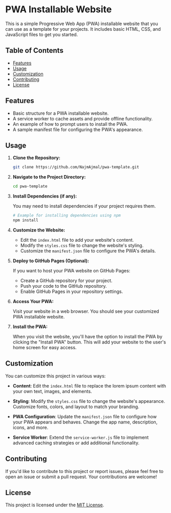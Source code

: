 # PWA Installable Website

This is a simple Progressive Web App (PWA) installable website that you can use as a template for your projects. It includes basic HTML, CSS, and JavaScript files to get you started.

## Table of Contents

- [Features](#features)
- [Usage](#usage)
- [Customization](#customization)
- [Contributing](#contributing)
- [License](#license)

## Features

- Basic structure for a PWA installable website.
- A service worker to cache assets and provide offline functionality.
- An example of how to prompt users to install the PWA.
- A sample manifest file for configuring the PWA's appearance.

## Usage

1. **Clone the Repository:**

   ```bash
   git clone https://github.com/NajmAjmal/pwa-template.git
   ```

2. **Navigate to the Project Directory:**

   ```bash
   cd pwa-template
   ```

3. **Install Dependencies (if any):**

   You may need to install dependencies if your project requires them.

   ```bash
   # Example for installing dependencies using npm
   npm install
   ```

4. **Customize the Website:**

   - Edit the `index.html` file to add your website's content.
   - Modify the `styles.css` file to change the website's styling.
   - Customize the `manifest.json` file to configure the PWA's details.

5. **Deploy to GitHub Pages (Optional):**

   If you want to host your PWA website on GitHub Pages:

   - Create a GitHub repository for your project.
   - Push your code to the GitHub repository.
   - Enable GitHub Pages in your repository settings.

6. **Access Your PWA:**

   Visit your website in a web browser. You should see your customized PWA installable website.

7. **Install the PWA:**

   When you visit the website, you'll have the option to install the PWA by clicking the "Install PWA" button. This will add your website to the user's home screen for easy access.

## Customization

You can customize this project in various ways:

- **Content**: Edit the `index.html` file to replace the lorem ipsum content with your own text, images, and elements.

- **Styling**: Modify the `styles.css` file to change the website's appearance. Customize fonts, colors, and layout to match your branding.

- **PWA Configuration**: Update the `manifest.json` file to configure how your PWA appears and behaves. Change the app name, description, icons, and more.

- **Service Worker**: Extend the `service-worker.js` file to implement advanced caching strategies or add additional functionality.

## Contributing

If you'd like to contribute to this project or report issues, please feel free to open an issue or submit a pull request. Your contributions are welcome!

## License

This project is licensed under the [MIT License](LICENSE).
